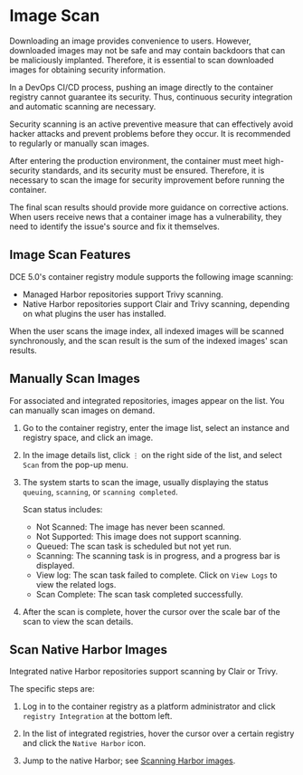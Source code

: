 # Image Scan

Downloading an image provides convenience to users. However, downloaded images may not be safe and may contain backdoors that can be maliciously implanted. Therefore, it is essential to scan downloaded images for obtaining security information.

In a DevOps CI/CD process, pushing an image directly to the container registry cannot guarantee its security. Thus, continuous security integration and automatic scanning are necessary.

Security scanning is an active preventive measure that can effectively avoid hacker attacks and prevent problems before they occur. It is recommended to regularly or manually scan images.

After entering the production environment, the container must meet high-security standards, and its security must be ensured. Therefore, it is necessary to scan the image for security improvement before running the container.

The final scan results should provide more guidance on corrective actions. When users receive news that a container image has a vulnerability, they need to identify the issue's source and fix it themselves.

## Image Scan Features

DCE 5.0's container registry module supports the following image scanning:

- Managed Harbor repositories support Trivy scanning.
- Native Harbor repositories support Clair and Trivy scanning, depending on what plugins the user has installed.

When the user scans the image index, all indexed images will be scanned synchronously, and the scan result is the sum of the indexed images' scan results.

## Manually Scan Images

For associated and integrated repositories, images appear on the list. You can manually scan images on demand.

1. Go to the container registry, enter the image list, select an instance and registry space, and click an image.

2. In the image details list, click `⋮` on the right side of the list, and select `Scan` from the pop-up menu.

3. The system starts to scan the image, usually displaying the status `queuing`, `scanning`, or `scanning completed`.

    Scan status includes:

    - Not Scanned: The image has never been scanned.
    - Not Supported: This image does not support scanning.
    - Queued: The scan task is scheduled but not yet run.
    - Scanning: The scanning task is in progress, and a progress bar is displayed.
    - View log: The scan task failed to complete. Click on `View Logs` to view the related logs.
    - Scan Complete: The scan task completed successfully.

4. After the scan is complete, hover the cursor over the scale bar of the scan to view the scan details.

## Scan Native Harbor Images

Integrated native Harbor repositories support scanning by Clair or Trivy.

The specific steps are:

1. Log in to the container registry as a platform administrator and click `registry Integration` at the bottom left.

2. In the list of integrated registries, hover the cursor over a certain registry and click the `Native Harbor` icon.

3. Jump to the native Harbor; see [Scanning Harbor images](https://goharbor.io/docs/2.1.0/administration/vulnerability-scanning/scan-individual-artifact/).
